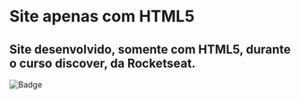 # Site apenas com HTML5

## Site desenvolvido, somente com HTML5, durante o curso discover, da Rocketseat.

![Badge](https://img.shields.io/static/v1?label=html&message=framework&color=blue&style=for-the-badge&logo=HTML)
